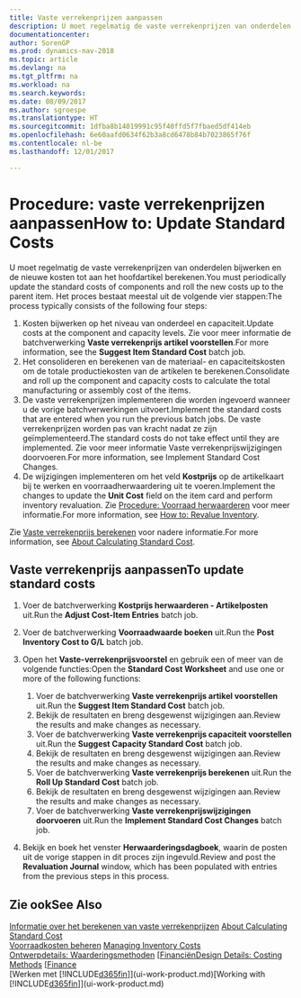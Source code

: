```yaml
---
title: Vaste verrekenprijzen aanpassen
description: U moet regelmatig de vaste verrekenprijzen van onderdelen bijwerken en de nieuwe kosten tot aan het hoofdartikel berekenen.
documentationcenter: 
author: SorenGP
ms.prod: dynamics-nav-2018
ms.topic: article
ms.devlang: na
ms.tgt_pltfrm: na
ms.workload: na
ms.search.keywords: 
ms.date: 08/09/2017
ms.author: sgroespe
ms.translationtype: HT
ms.sourcegitcommit: 1dfba8b14019991c95f40ffd5f7fbaed5df414eb
ms.openlocfilehash: 6e60aafd0634f62b3a8cd6478b84b7023865f76f
ms.contentlocale: nl-be
ms.lasthandoff: 12/01/2017

---
```

# <a name="how-to-update-standard-costs"></a><span data-ttu-id="44187-103">Procedure: vaste verrekenprijzen aanpassen</span><span class="sxs-lookup"><span data-stu-id="44187-103">How to: Update Standard Costs</span></span>
<span data-ttu-id="44187-104">U moet regelmatig de vaste verrekenprijzen van onderdelen bijwerken en de nieuwe kosten tot aan het hoofdartikel berekenen.</span><span class="sxs-lookup"><span data-stu-id="44187-104">You must periodically update the standard costs of components and roll the new costs up to the parent item.</span></span> <span data-ttu-id="44187-105">Het proces bestaat meestal uit de volgende vier stappen:</span><span class="sxs-lookup"><span data-stu-id="44187-105">The process typically consists of the following four steps:</span></span>  

1.  <span data-ttu-id="44187-106">Kosten bijwerken op het niveau van onderdeel en capaciteit.</span><span class="sxs-lookup"><span data-stu-id="44187-106">Update costs at the component and capacity levels.</span></span> <span data-ttu-id="44187-107">Zie voor meer informatie de batchverwerking **Vaste verrekenprijs artikel voorstellen**.</span><span class="sxs-lookup"><span data-stu-id="44187-107">For more information, see the **Suggest Item Standard Cost** batch job.</span></span>  
2.  <span data-ttu-id="44187-108">Het consolideren en berekenen van de materiaal- en capaciteitskosten om de totale productiekosten van de artikelen te berekenen.</span><span class="sxs-lookup"><span data-stu-id="44187-108">Consolidate and roll up the component and capacity costs to calculate the total manufacturing or assembly cost of the items.</span></span>  
3.  <span data-ttu-id="44187-109">De vaste verrekenprijzen implementeren die worden ingevoerd wanneer u de vorige batchverwerkingen uitvoert.</span><span class="sxs-lookup"><span data-stu-id="44187-109">Implement the standard costs that are entered when you run the previous batch jobs.</span></span> <span data-ttu-id="44187-110">De vaste verrekenprijzen worden pas van kracht nadat ze zijn geïmplementeerd.</span><span class="sxs-lookup"><span data-stu-id="44187-110">The standard costs do not take effect until they are implemented.</span></span> <span data-ttu-id="44187-111">Zie voor meer informatie Vaste verrekenprijswijzigingen doorvoeren.</span><span class="sxs-lookup"><span data-stu-id="44187-111">For more information, see Implement Standard Cost Changes.</span></span>  
4.  <span data-ttu-id="44187-112">De wijzigingen implementeren om het veld **Kostprijs** op de artikelkaart bij te werken en voorraadherwaardering uit te voeren.</span><span class="sxs-lookup"><span data-stu-id="44187-112">Implement the changes to update the **Unit Cost** field on the item card and perform inventory revaluation.</span></span> <span data-ttu-id="44187-113">Zie [Procedure: Voorraad herwaarderen](inventory-how-revalue-inventory.md) voor meer informatie.</span><span class="sxs-lookup"><span data-stu-id="44187-113">For more information, see [How to: Revalue Inventory](inventory-how-revalue-inventory.md).</span></span>  

<span data-ttu-id="44187-114">Zie [Vaste verrekenprijs berekenen](finance-about-calculating-standard-cost.md) voor nadere informatie.</span><span class="sxs-lookup"><span data-stu-id="44187-114">For more information, see [About Calculating Standard Cost](finance-about-calculating-standard-cost.md).</span></span>  
## <a name="to-update-standard-costs"></a><span data-ttu-id="44187-115">Vaste verrekenprijs aanpassen</span><span class="sxs-lookup"><span data-stu-id="44187-115">To update standard costs</span></span>  
1.  <span data-ttu-id="44187-116">Voer de batchverwerking **Kostprijs herwaarderen - Artikelposten** uit.</span><span class="sxs-lookup"><span data-stu-id="44187-116">Run the **Adjust Cost-Item Entries** batch job.</span></span>  
2.  <span data-ttu-id="44187-117">Voer de batchverwerking **Voorraadwaarde boeken** uit.</span><span class="sxs-lookup"><span data-stu-id="44187-117">Run the **Post Inventory Cost to G/L** batch job.</span></span>  
3.  <span data-ttu-id="44187-118">Open het **Vaste-verrekenprijsvoorstel** en gebruik een of meer van de volgende functies:</span><span class="sxs-lookup"><span data-stu-id="44187-118">Open the **Standard Cost Worksheet** and use one or more of the following functions:</span></span>  

    1.  <span data-ttu-id="44187-119">Voer de batchverwerking **Vaste verrekenprijs artikel voorstellen** uit.</span><span class="sxs-lookup"><span data-stu-id="44187-119">Run the **Suggest Item Standard Cost** batch job.</span></span>  
    2.  <span data-ttu-id="44187-120">Bekijk de resultaten en breng desgewenst wijzigingen aan.</span><span class="sxs-lookup"><span data-stu-id="44187-120">Review the results and make changes as necessary.</span></span>  
    3.  <span data-ttu-id="44187-121">Voer de batchverwerking **Vaste verrekenprijs capaciteit voorstellen** uit.</span><span class="sxs-lookup"><span data-stu-id="44187-121">Run the **Suggest Capacity Standard Cost** batch job.</span></span>  
    4.  <span data-ttu-id="44187-122">Bekijk de resultaten en breng desgewenst wijzigingen aan.</span><span class="sxs-lookup"><span data-stu-id="44187-122">Review the results and make changes as necessary.</span></span>
    5. <span data-ttu-id="44187-123">Voer de batchverwerking **Vaste verrekenprijs berekenen** uit.</span><span class="sxs-lookup"><span data-stu-id="44187-123">Run the **Roll Up Standard Cost** batch job.</span></span>
    6.  <span data-ttu-id="44187-124">Bekijk de resultaten en breng desgewenst wijzigingen aan.</span><span class="sxs-lookup"><span data-stu-id="44187-124">Review the results and make changes as necessary.</span></span>
    7.  <span data-ttu-id="44187-125">Voer de batchverwerking **Vaste verrekenprijswijzigingen doorvoeren** uit.</span><span class="sxs-lookup"><span data-stu-id="44187-125">Run the **Implement Standard Cost Changes** batch job.</span></span>  
4.  <span data-ttu-id="44187-126">Bekijk en boek het venster **Herwaarderingsdagboek**, waarin de posten uit de vorige stappen in dit proces zijn ingevuld.</span><span class="sxs-lookup"><span data-stu-id="44187-126">Review and post the **Revaluation Journal** window, which has been populated with entries from the previous steps in this process.</span></span>  

## <a name="see-also"></a><span data-ttu-id="44187-127">Zie ook</span><span class="sxs-lookup"><span data-stu-id="44187-127">See Also</span></span>  
 <span data-ttu-id="44187-128">[Informatie over het berekenen van vaste verrekenprijzen](finance-about-calculating-standard-cost.md) </span><span class="sxs-lookup"><span data-stu-id="44187-128">[About Calculating Standard Cost](finance-about-calculating-standard-cost.md) </span></span>  
 <span data-ttu-id="44187-129">[Voorraadkosten beheren](finance-manage-inventory-costs.md) </span><span class="sxs-lookup"><span data-stu-id="44187-129">[Managing Inventory Costs](finance-manage-inventory-costs.md) </span></span>  
 <span data-ttu-id="44187-130">[Ontwerpdetails: Waarderingsmethoden](design-details-costing-methods.md) [[Financiën](finance.md)</span><span class="sxs-lookup"><span data-stu-id="44187-130">[Design Details: Costing Methods](design-details-costing-methods.md) [[Finance](finance.md)</span></span>  
 <span data-ttu-id="44187-131">[Werken met [!INCLUDE[d365fin](includes/d365fin_md.md)]](ui-work-product.md)</span><span class="sxs-lookup"><span data-stu-id="44187-131">[Working with [!INCLUDE[d365fin](includes/d365fin_md.md)]](ui-work-product.md)</span></span>  

